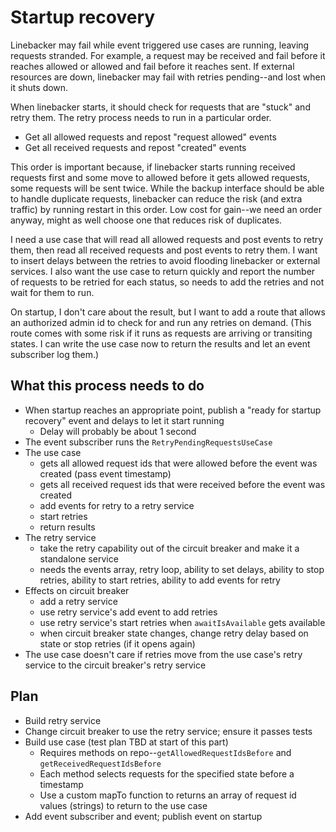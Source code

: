 # Startup recovery

Linebacker may fail while event triggered use cases are running, leaving requests stranded. For example, a request may be received and fail before it reaches allowed or allowed and fail before it reaches sent. If external resources are down, linebacker may fail with retries pending--and lost when it shuts down.

When linebacker starts, it should check for requests that are "stuck" and retry them. The retry process needs to run in a particular order.

-  Get all allowed requests and repost "request allowed" events
-  Get all received requests and repost "created" events

This order is important because, if linebacker starts running received requests first and some move to allowed before it gets allowed requests, some requests will be sent twice. While the backup interface should be able to handle duplicate requests, linebacker can reduce the risk (and extra traffic) by running restart in this order. Low cost for gain--we need an order anyway, might as well choose one that reduces risk of duplicates.

I need a use case that will read all allowed requests and post events to retry them, then read all received requests and post events to retry them. I want to insert delays between the retries to avoid flooding linebacker or external services. I also want the use case to return quickly and report the number of requests to be retried for each status, so needs to add the retries and not wait for them to run.

On startup, I don't care about the result, but I want to add a route that allows an authorized admin id to check for and run any retries on demand. (This route comes with some risk if it runs as requests are arriving or transiting states. I can write the use case now to return the results and let an event subscriber log them.)

## What this process needs to do

-  When startup reaches an appropriate point, publish a "ready for startup recovery" event and delays to let it start running
   -  Delay will probably be about 1 second
-  The event subscriber runs the `RetryPendingRequestsUseCase`
-  The use case
   -  gets all allowed request ids that were allowed before the event was created (pass event timestamp)
   -  gets all received request ids that were received before the event was created
   -  add events for retry to a retry service
   -  start retries
   -  return results
-  The retry service
   -  take the retry capability out of the circuit breaker and make it a standalone service
   -  needs the events array, retry loop, ability to set delays, ability to stop retries, ability to start retries, ability to add events for retry
-  Effects on circuit breaker
   -  add a retry service
   -  use retry service's add event to add retries
   -  use retry service's start retries when `awaitIsAvailable` gets available
   -  when circuit breaker state changes, change retry delay based on state or stop retries (if it opens again)
-  The use case doesn't care if retries move from the use case's retry service to the circuit breaker's retry service

## Plan

-  Build retry service
-  Change circuit breaker to use the retry service; ensure it passes tests
-  Build use case (test plan TBD at start of this part)
   -  Requires methods on repo--`getAllowedRequestIdsBefore` and `getReceivedRequestIdsBefore`
   -  Each method selects requests for the specified state before a timestamp
   -  Use a custom mapTo function to returns an array of request id values (strings) to return to the use case
-  Add event subscriber and event; publish event on startup
